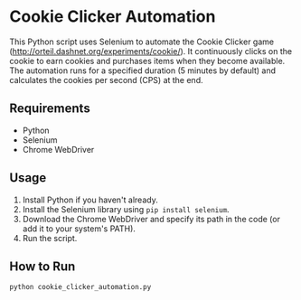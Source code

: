 # Cookie Clicker Automation

This Python script uses Selenium to automate the Cookie Clicker game (http://orteil.dashnet.org/experiments/cookie/). It continuously clicks on the cookie to earn cookies and purchases items when they become available. The automation runs for a specified duration (5 minutes by default) and calculates the cookies per second (CPS) at the end.

## Requirements
- Python
- Selenium
- Chrome WebDriver

## Usage
1. Install Python if you haven't already.
2. Install the Selenium library using `pip install selenium`.
3. Download the Chrome WebDriver and specify its path in the code (or add it to your system's PATH).
4. Run the script.

## How to Run
```bash
python cookie_clicker_automation.py
